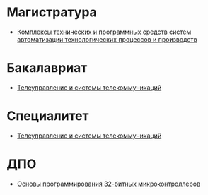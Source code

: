 # Магистратура
* [Комплексы технических и программных средств систем автоматизации технологических процессов и производств](magistrature/ktipssatpp)

# Бакалавриат
* [Телеуправление и системы телекоммуникаций](bachelors/TUiSTK/tuistk)

# Специалитет
* [Телеуправление и системы телекоммуникаций](specialists/TUiSTK/tuistk)

# ДПО
* [Основы программирования 32-битных микроконтроллеров](dpo/)
